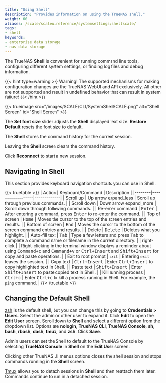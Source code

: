 ```yaml
---
title: "Using Shell"
description: "Provides information on using the TrueNAS shell."
weight: 60
aliases: /scale/scaleuireference/systemsettings/shellscale/
tags:
- shell
keywords:
- enterprise data storage
- nas data storage
---
```


The TrueNAS **Shell** is convenient for running command line tools, configuring different system settings, or finding log files and debug information.

{{< hint type=warning >}}
Warning! The supported mechanisms for making configuration changes are the TrueNAS WebUI and API exclusively.
All other are not supported and result in undefined behavior that can result in system failure!
{{< /hint >}}

{{< trueimage src="/images/SCALE/CLI/SystemShellSCALE.png" alt="Shell Screen" id="Shell Screen" >}}

The **Set font size** slider adjusts the **Shell** displayed text size.
**Restore Default** resets the font size to default.

The **Shell** stores the command history for the current session.

Leaving the **Shell** screen clears the command history.

Click **Reconnect** to start a new session.

## Navigating In Shell
This section provides keyboard navigation shortcuts you can use in Shell.

{{< truetable >}}
| Action | Keyboard/Command | Description |
|--------|------------------|-------------|
| Scroll up | Up arrow <span class="material-icons">expand_less</span> | Scroll up through previous commands. |
| Scroll down | Down arrow <span class="material-icons">expand_more</span> | Scroll down through following commands. |
| Re-enter command | <kbd>Enter</kbd> | After entering a command, press <kbd>Enter</kbd> to re-enter the command. |
| Top of screen | <kbd>Home</kbd> | Moves the cursor to the top of the screen entries and results. |
| Bottom of screen | <kbd>End</kbd> | Moves the cursor to the bottom of the screen command entries and results. |
| Delete | <kbd>Delete</kbd> | Deletes what you highlight. |
| Auto-fill text | <kbd>Tab</kbd> | Type a few letters and press <kbd>Tab</kbd> to complete a command name or filename in the current directory. |
| right-click |  | Right-clicking in the terminal window displays a reminder about using <kbd>Command+c</kbd> and <kbd>Command+v</kbd> or <kbd>Ctrl+Insert</kbd> and <kbd>Shift+Insert</kbd> for copy and paste operations. |
| Exit to root prompt | `exit` | Entering `exit` leaves the session. |
| Copy text | <kbd>Ctrl+Insert</kbd> | Enter <kbd>Ctrl+Insert</kbd> to copy highlighted text in Shell. |
| Paste text | <kbd>Shift+Insert</kbd> | Enter <kbd>Shift+Insert</kbd> to paste copied text in Shell. |
| Kill running process | <kbd>Ctrl+c</kbd> | Enter <kbd>Ctrl+c</kbd> to kill a process running in Shell. For example, the `ping` command. |
{{< /truetable >}}

## Changing the Default Shell

[zsh](https://www.zsh.org/) is the default shell, but you can change this by going to **Credentials > Users**.
Select the admin or other user to expand it.
Click **Edit** to open the **Edit User** screen.
Scroll down to **Shell** and select a different option from the dropdown list.
Options are **nologin**, **TrueNAS CLI**, **TrueNAS Console**, **sh**, **bash**, **rbash**, **dash**, **tmux**, and **zsh**.
Click **Save**.

Admin users can set the Shell to default to the TrueNAS Console by selecting **TrueNAS Console** in **Shell** on the **Edit User** screen.

Clicking other TrueNAS UI menus options closes the shell session and stops commands running in the **Shell** screen.

[Tmux](https://github.com/tmux/tmux/wiki/) allows you to detach sessions in **Shell** and then reattach them later.
Commands continue to run in a detached session.